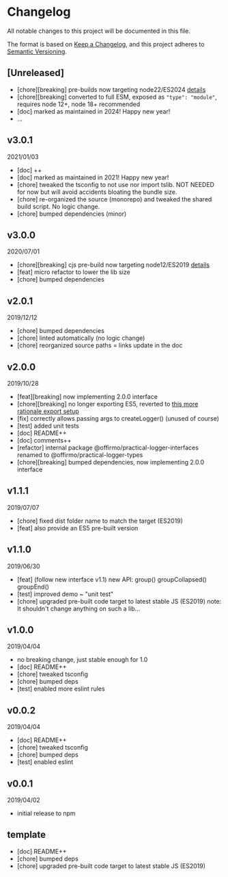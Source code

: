 # Changelog

All notable changes to this project will be documented in this file.

The format is based on [Keep a Changelog](https://keepachangelog.com/en/1.0.0/),
and this project adheres to [Semantic Versioning](https://semver.org/spec/v2.0.0.html).

## [Unreleased]
* [chore][breaking] pre-builds now targeting node22/ES2024 [details](../../0-CONTRIBUTING/06-conventions--js--modules_and_transpilation.md)
* [chore][breaking] converted to full ESM, exposed as `"type": "module"`, requires node 12+, node 18+ recommended
* [doc] marked as maintained in 2024! Happy new year!
* ...

## v3.0.1
2021/01/03
* [doc] ++
* [doc] marked as maintained in 2021! Happy new year!
* [chore] tweaked the tsconfig to not use nor import tslib. NOT NEEDED for now but will avoid accidents bloating the bundle size.
* [chore] re-organized the source (monorepo) and tweaked the shared build script. No logic change.
* [chore] bumped dependencies (minor)

## v3.0.0
2020/07/01
* [chore][breaking] cjs pre-build now targeting node12/ES2019 [details](../../CONTRIBUTING/module-exports.md)
* [feat] micro refactor to lower the lib size
* [chore] bumped dependencies

## v2.0.1
2019/12/12
* [chore] bumped dependencies
* [chore] linted automatically (no logic change)
* [chore] reorganized source paths = links update in the doc

## v2.0.0
2019/10/28
* [feat][breaking] now implementing 2.0.0 interface
* [chore][breaking] no longer exporting ES5, reverted to [this more rationale export setup](../../CONTRIBUTING/module-exports.md)
* [fix] correctly allows passing args to createLogger() (unused of course)
* [test] added unit tests
* [doc] README++
* [doc] comments++
* [refactor] internal package @offirmo/practical-logger-interfaces renamed to @offirmo/practical-logger-types
* [chore][breaking] bumped dependencies, now implementing 2.0.0 interface

## v1.1.1
2019/07/07
* [chore] fixed dist folder name to match the target (ES2019)
* [feat] also provide an ES5 pre-built version

## v1.1.0
2019/06/30
* [feat] (follow new interface v1.1) new API: group() groupCollapsed() groupEnd()
* [test] improved demo ~ "unit test"
* [chore] upgraded pre-built code target to latest stable JS (ES2019)
  note: It shouldn't change anything on such a lib...

## v1.0.0
2019/04/04
* no breaking change, just stable enough for 1.0
* [doc] README++
* [chore] tweaked tsconfig
* [chore] bumped deps
* [test] enabled more eslint rules

## v0.0.2
2019/04/04
* [doc] README++
* [chore] tweaked tsconfig
* [chore] bumped deps
* [test] enabled eslint

## v0.0.1
2019/04/02
* initial release to npm

## template
* [doc] README++
* [chore] bumped deps
* [chore] upgraded pre-built code target to latest stable JS (ES2019)
